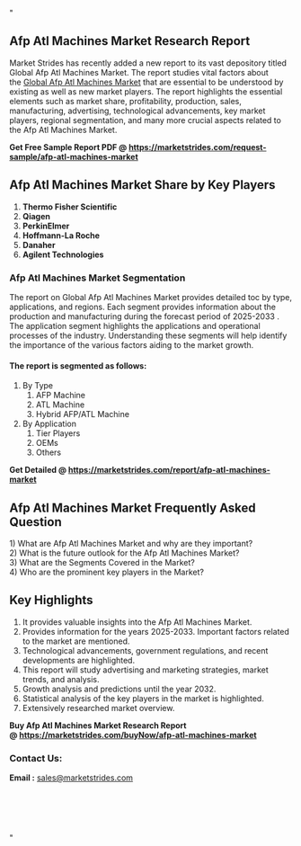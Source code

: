 "<h2>Afp Atl Machines Market Research Report</h2>
<p>Market Strides has recently added a new report to its vast depository titled Global Afp Atl Machines Market. The report studies vital factors about the&nbsp;<a href=https://marketstrides.com/report/afp-atl-machines-market>Global Afp Atl Machines Market</a>&nbsp;that are essential to be understood by existing as well as new market players. The report highlights the essential elements such as market share, profitability, production, sales, manufacturing, advertising, technological advancements, key market players, regional segmentation, and many more crucial aspects related to the Afp Atl Machines Market.</p>
<p><strong>Get Free Sample Report PDF @&nbsp;<a href=https://marketstrides.com/request-sample/afp-atl-machines-market>https://marketstrides.com/request-sample/afp-atl-machines-market</a></strong></p>
<h2><strong>Afp Atl Machines Market Share by Key Players</strong></h2>
<p><strong><ol><li>Thermo Fisher Scientific</li><li>Qiagen</li><li>PerkinElmer</li><li>Hoffmann-La Roche</li><li>Danaher</li><li>Agilent Technologies</li></ol></strong></p>
<h3><strong>Afp Atl Machines Market Segmentation</strong></h3>
<p>The report on Global Afp Atl Machines Market provides detailed toc by type, applications, and regions. Each segment provides information about the production and manufacturing during the forecast period of 2025-2033
. The application segment highlights the applications and operational processes of the industry. Understanding these segments will help identify the importance of the various factors aiding to the market growth.</p>
<h4>The report is segmented as follows:</h4>
<p><ol><li>By Type<ol><li>AFP Machine</li><li>ATL Machine</li><li>Hybrid AFP/ATL Machine</li></ol></li><li>By Application<ol><li>Tier Players</li><li>OEMs</li><li>Others</li></ol></li></ol></p>
<p><strong>Get Detailed @&nbsp;<a href=https://marketstrides.com/report/afp-atl-machines-market>https://marketstrides.com/report/afp-atl-machines-market</a></strong></p>
<h2 class=""clr-white mb-3""><strong>Afp Atl Machines Market Frequently Asked Question</strong></h2>
<div class=""card-header"">1) What are&nbsp;Afp Atl Machines Market and why are they important?
<div class=""card"">
<div class=""card-header"">2) What is the future outlook for the Afp Atl Machines Market?</div>
</div>
</div>
<div class=""card-header"">3) What are the Segments Covered in the Market?</div>
<div class=""card-header"">4) Who are the prominent key players in the Market?</div>
<h2><strong>Key Highlights</strong></h2>
<div class=""card-header"">
<ol>
<li>It provides valuable insights into the Afp Atl Machines Market.</li>
<li>Provides information for the years 2025-2033. Important factors related to the market are mentioned.</li>
<li>Technological advancements, government regulations, and recent developments are highlighted.</li>
<li>This report will study advertising and marketing strategies, market trends, and analysis.</li>
<li>Growth analysis and predictions until the year 2032.</li>
<li>Statistical analysis of the key players in the market is highlighted.</li>
<li>Extensively researched market overview.</li>
</ol>
<p><strong>Buy Afp Atl Machines Market Research Report @&nbsp;<a href=https://marketstrides.com/buyNow/afp-atl-machines-market>https://marketstrides.com/buyNow/afp-atl-machines-market</a></strong></p>
<h3>Contact Us:</h3>
<p><strong>Email :</strong> <a href=mailto:sales@marketstrides.com>sales@marketstrides.com</a></p>
</div>
<p>&nbsp;</p>
<h3>&nbsp;</h3>"
